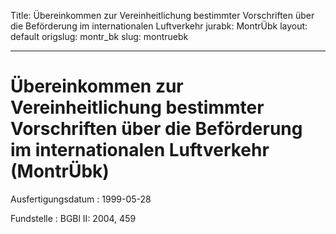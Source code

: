 Title: Übereinkommen zur Vereinheitlichung bestimmter Vorschriften über die Beförderung
  im internationalen Luftverkehr
jurabk: MontrÜbk
layout: default
origslug: montr_bk
slug: montruebk

---

# Übereinkommen zur Vereinheitlichung bestimmter Vorschriften über die Beförderung im internationalen Luftverkehr (MontrÜbk)

Ausfertigungsdatum
:   1999-05-28

Fundstelle
:   BGBl II: 2004, 459

